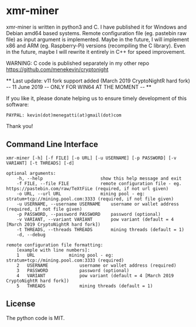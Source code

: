 # xmr-miner

xmr-miner is written in python3 and C. I have published it for Windows and Debian amd64 based systems.
Remote configuration file (eg. pastebin raw file) as input argument is implemented.
Maybe in the future, I will implement x86 and ARM (eg. Raspberry-Pi) versions (recompiling the C library).
Even in the future, maybe I will rewrite it entirely in C++ for speed improvement.

WARNING: C code is published separately in my other repo https://github.com/menekevin/cryptonight

** Last update: v11 fork support added (March 2019 CryptoNightR hard fork) -- 11 June 2019 -- ONLY FOR WIN64 AT THE MOMENT -- **

If you like it, please donate helping us to ensure timely development of this software:

```
PAYPAL: kevin(dot)menegatti(at)gmail(dot)com
```

Thank you!

## Command Line Interface
```
xmr-miner [-h] [-f FILE] [-o URL] [-u USERNAME] [-p PASSWORD] [-v VARIANT] [-t THREADS] [-d]

optional arguments:
	-h, --help            			show this help message and exit
	-f FILE, --file FILE  			remote configuration file - eg. https://pastebin.com/raw/TeXtFiLe (required, if not url given)
	-o URL, --url URL     			mining pool - eg: stratum+tcp://mining.pool.com:3333 (required, if not file given)
	-u USERNAME, --username USERNAME	username or wallet address (required, if not file given)
	-p PASSWORD, --password PASSWORD	password (optional)
	-v VARIANT, --variant VARIANT		pow variant (default = 4 [March 2019 CryptoNightR hard fork])
	-t THREADS, --threads THREADS		mining threads (default = 1)
	-d, --debug

remote configuration file formatting:
	[example with line numbers]:
	1	URL				mining pool - eg: stratum+tcp://mining.pool.com:3333 (required)
	2	USERNAME			username or wallet address (required)
	3	PASSWORD			password (optional)
	4	VARIANT				pow variant (default = 4 [March 2019 CryptoNightR hard fork])
	5	THREADS				mining threads (default = 1)	
```
## License
The python code is MIT.
